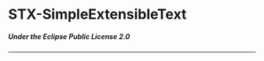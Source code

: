 # STX-SimpleExtensibleText
##### Under the Eclipse Public License 2.0

******************************************************************************
